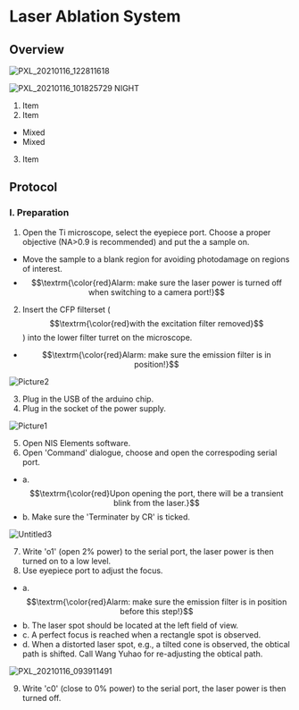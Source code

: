 # Laser Ablation System

## Overview

![PXL_20210116_122811618](https://github.com/user-attachments/assets/a9a11b88-22a8-4542-b2ad-aaf597c6c314)

![PXL_20210116_101825729 NIGHT](https://github.com/user-attachments/assets/9f4128fd-db88-46f0-90fd-548bb6b7900a)

1. Item
2. Item
 * Mixed
 * Mixed
3. Item


## Protocol

### I. Preparation
1. Open the Ti microscope, select the eyepiece port. Choose a proper objective (NA>0.9 is recommended) and put the a sample on.
 * Move the sample to a blank region for avoiding photodamage on regions of interest.
 * $$\textrm{\color{red}Alarm: make sure the laser power is turned off when switching to a camera port!}$$
2. Insert the CFP filterset ($$\textrm{\color{red}with the excitation filter removed}$$) into the lower filter turret on the microscope.
 * $$\textrm{\color{red}Alarm: make sure the emission filter is in position!}$$

![Picture2](https://github.com/user-attachments/assets/2a06cfac-42ba-4ed0-ba48-14d3c8f89dc9)

3. Plug in the USB of the arduino chip.
4. Plug in the socket of the power supply.

![Picture1](https://github.com/user-attachments/assets/34157b23-700f-4e10-b452-0e6b37260c7e)

5. Open NIS Elements software.
6. Open 'Command' dialogue, choose and open the correspoding serial port.
  * a. $$\textrm{\color{red}Upon opening the port, there will be a transient blink from the laser.}$$
  * b. Make sure the 'Terminater by CR' is ticked.

![Untitled3](https://github.com/user-attachments/assets/1ea46ebc-1389-4367-a34b-7b1f5a8c034d)

7. Write 'o1' (open 2% power) to the serial port, the laser power is then turned on to a low level.
8. Use eyepiece port to adjust the focus.
  * a. $$\textrm{\color{red}Alarm: make sure the emission filter is in position before this step!}$$
  * b. The laser spot should be located at the left field of view.
  * c. A perfect focus is reached when a rectangle spot is observed.
  * d. When a distorted laser spot, e.g., a tilted cone is observed, the obtical path is shifted. Call Wang Yuhao for re-adjusting the obtical path.

![PXL_20210116_093911491](https://github.com/user-attachments/assets/9eb7ad67-dc27-4471-a4fa-c21349ffaf8e)

9. Write 'c0' (close to 0% power) to the serial port, the laser power is then turned off.
